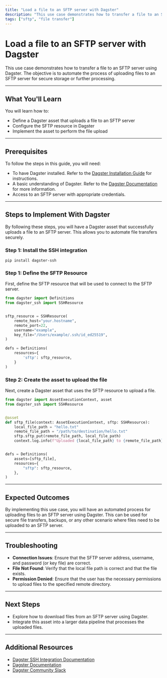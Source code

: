 ```yaml
---
title: "Load a file to an SFTP server with Dagster"
description: "This use case demonstrates how to transfer a file to an SFTP server using Dagster. The objective is to automate the process of uploading files to an SFTP server for secure storage or further processing."
tags: ["sftp", "file transfer"]
---
```


# Load a file to an SFTP server with Dagster

This use case demonstrates how to transfer a file to an SFTP server using Dagster. The objective is to automate the process of uploading files to an SFTP server for secure storage or further processing.

---

## What You'll Learn

You will learn how to:

- Define a Dagster asset that uploads a file to an SFTP server
- Configure the SFTP resource in Dagster
- Implement the asset to perform the file upload

---

## Prerequisites

To follow the steps in this guide, you will need:

- To have Dagster installed. Refer to the [Dagster Installation Guide](https://docs.dagster.io/getting-started/installation) for instructions.
- A basic understanding of Dagster. Refer to the [Dagster Documentation](https://docs.dagster.io/getting-started/what-why-dagster) for more information.
- Access to an SFTP server with appropriate credentials.

---

## Steps to Implement With Dagster

By following these steps, you will have a Dagster asset that successfully uploads a file to an SFTP server. This allows you to automate file transfers securely.

### Step 1: Install the SSH integration

```shell
pip install dagster-ssh
```

### Step 1: Define the SFTP Resource

First, define the SFTP resource that will be used to connect to the SFTP server.

```python
from dagster import Definitions
from dagster_ssh import SSHResource


sftp_resource = SSHResource(
    remote_host="your.hostname",
    remote_port=22,
    username="example",
    key_file="/Users/example/.ssh/id_ed25519",
)

defs = Definitions(
    resources={
        'sftp': sftp_resource,
    }
)
```

### Step 2: Create the asset to upload the file

Next, create a Dagster asset that uses the SFTP resource to upload a file.

```python
from dagster import AssetExecutionContext, asset
from dagster_ssh import SSHResource


@asset
def sftp_file(context: AssetExecutionContext, sftp: SSHResource):
    local_file_path = "hello.txt"
    remote_file_path = "/path/to/destination/hello.txt"
    sftp.sftp_put(remote_file_path, local_file_path)
    context.log.info(f"Uploaded {local_file_path} to {remote_file_path} on SFTP server")


defs = Definitions(
    assets=[sftp_file],
    resources={
        "sftp": sftp_resource,
    },
)
```

---

## Expected Outcomes

By implementing this use case, you will have an automated process for uploading files to an SFTP server using Dagster. This can be used for secure file transfers, backups, or any other scenario where files need to be uploaded to an SFTP server.

---

## Troubleshooting

- **Connection Issues**: Ensure that the SFTP server address, username, and password (or key file) are correct.
- **File Not Found**: Verify that the local file path is correct and that the file exists.
- **Permission Denied**: Ensure that the user has the necessary permissions to upload files to the specified remote directory.

---

## Next Steps

- Explore how to download files from an SFTP server using Dagster.
- Integrate this asset into a larger data pipeline that processes the uploaded files.

---

## Additional Resources

- [Dagster SSH Integration Documentation](https://docs.dagster.io/integrations/dagster-ssh-sftp)
- [Dagster Documentation](https://docs.dagster.io)
- [Dagster Community Slack](https://dagster.io/slack)
